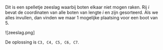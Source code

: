 Dit is een spelletje zeeslag waarbij boten elkaar niet mogen raken. Rij *i* bevat de coordinaten van alle boten van lengte *i* en zijn gesorteerd.
Als we alles invullen, dan vinden we maar 1 mogelijke plaatsing voor een boot van 5.

![zeeslag.png]

De oplossing is `C3, C4, C5, C6, C7`.
